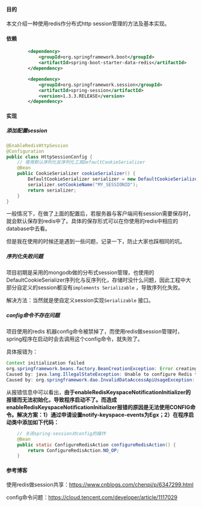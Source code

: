 #### 目的

本文介绍一种使用redis作分布式http session管理的方法及基本实现。

#### 依赖

```xml
        <dependency>
            <groupId>org.springframework.boot</groupId>
            <artifactId>spring-boot-starter-data-redis</artifactId>
        </dependency>

        <dependency>
            <groupId>org.springframework.session</groupId>
            <artifactId>spring-session</artifactId>
            <version>1.3.3.RELEASE</version>
        </dependency>
```

#### 实现

##### 添加配置session

```java
@EnableRedisHttpSession
@Configuration
public class HttpSessionConfig {
    // 使用默认序列化反序列化工具DefaultCookieSerializer
    @Bean
    public CookieSerializer cookieSerializer() {
        DefaultCookieSerializer serializer = new DefaultCookieSerializer();
        serializer.setCookieName("MY_SESSIONID");
        return serializer;
    }
}
```

一般情况下，在做了上面的配置后，若服务器与客户端间有session需要保存时，就会默认保存到redis中了。具体的保存形式可以在你使用的redis中相应的database中去看。

但是我在使用的时候还是遇到一些问题，记录一下，防止大家也踩相同的坑。

##### 序列化失败问题

项目初期是采用的mongodb做的分布式session管理，也使用的DefaultCookieSerializer序列化与反序列化，存储时没什么问题，因此工程中大部分自定义的session都没有`implements Serializable` ，导致序列化失败。

解决方法：当然就是使自定义session实现`Serializable` 接口。

##### config命令不存在问题

项目使用的redis 机器config命令被禁掉了，而使用redis做session管理时，spring程序在启动时会去调用这个config命令，就失败了。

具体报错为：

```java
Context initialization failed
org.springframework.beans.factory.BeanCreationException: Error creating bean with name 'enableRedisKeyspaceNotificationsInitializer' defined in class path resource [org/springframework/session/data/redis/config/annotation/web/http/RedisHttpSessionConfiguration.class]: Invocation of init method failed; nested exception is java.lang.IllegalStateException: Unable to configure Redis to keyspace notifications. See http://docs.spring.io/spring-session/docs/current/reference/html5/#api-redisoperationssessionrepository-sessiondestroyedevent
Caused by: java.lang.IllegalStateException: Unable to configure Redis to keyspace notifications. See http://docs.spring.io/spring-session/docs/current/reference/html5/#api-redisoperationssessionrepository-sessiondestroyedevent
Caused by: org.springframework.dao.InvalidDataAccessApiUsageException: ERR unknown command 'CONFIG'; nested exception is redis.clients.jedis.exceptions.JedisDataException: ERR unknown command 'CONFIG'
```

从报错信息中可以看出，**由于enableRedisKeyspaceNotificationInitializer的报错而无法初始化，导致程序启动不了。而造成enableRedisKeyspaceNotificationInitializer报错的原因是无法使用CONFIG命令。解决方案：1）通过申请设置notify-keyspace-events为Egx；2）在程序启动类中添加如下代码：**

```java
    // 关闭spring-session对config的操作
    @Bean
    public static ConfigureRedisAction configureRedisAction() {
        return ConfigureRedisAction.NO_OP;
    }
```

#### 参考博客

使用redis做session共享：https://www.cnblogs.com/chenpi/p/6347299.html

config命令问题：https://cloud.tencent.com/developer/article/1117029